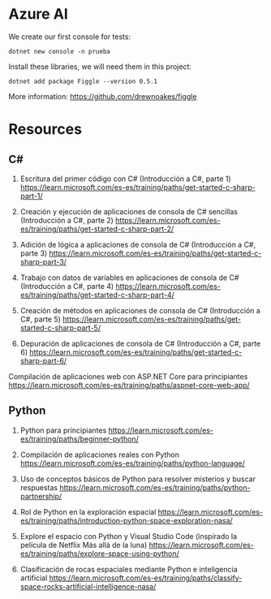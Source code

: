 # Azure AI

We create our first console for tests:
```
dotnet new console -n prueba
```

Install these libraries, we will need them in this project:
```
dotnet add package Figgle --version 0.5.1
```
More information:
https://github.com/drewnoakes/figgle

# Resources

## C#

1. Escritura del primer código con C# (Introducción a C#, parte 1)
https://learn.microsoft.com/es-es/training/paths/get-started-c-sharp-part-1/

2. Creación y ejecución de aplicaciones de consola de C# sencillas (Introducción a C#, parte 2)
https://learn.microsoft.com/es-es/training/paths/get-started-c-sharp-part-2/

3. Adición de lógica a aplicaciones de consola de C# (Introducción a C#, parte 3)
https://learn.microsoft.com/es-es/training/paths/get-started-c-sharp-part-3/

4. Trabajo con datos de variables en aplicaciones de consola de C# (Introducción a C#, parte 4)
https://learn.microsoft.com/es-es/training/paths/get-started-c-sharp-part-4/

5. Creación de métodos en aplicaciones de consola de C# (Introducción a C#, parte 5)
https://learn.microsoft.com/es-es/training/paths/get-started-c-sharp-part-5/

6. Depuración de aplicaciones de consola de C# (Introducción a C#, parte 6)
https://learn.microsoft.com/es-es/training/paths/get-started-c-sharp-part-6/

Compilación de aplicaciones web con ASP.NET Core para principiantes
https://learn.microsoft.com/es-es/training/paths/aspnet-core-web-app/

## Python

1. Python para principiantes
https://learn.microsoft.com/es-es/training/paths/beginner-python/

2. Compilación de aplicaciones reales con Python
https://learn.microsoft.com/es-es/training/paths/python-language/

3. Uso de conceptos básicos de Python para resolver misterios y buscar respuestas
https://learn.microsoft.com/es-es/training/paths/python-partnership/

4. Rol de Python en la exploración espacial
https://learn.microsoft.com/es-es/training/paths/introduction-python-space-exploration-nasa/

5. Explore el espacio con Python y Visual Studio Code (inspirado la película de Netflix Más allá de la luna)
https://learn.microsoft.com/es-es/training/paths/explore-space-using-python/

6. Clasificación de rocas espaciales mediante Python e inteligencia artificial
https://learn.microsoft.com/es-es/training/paths/classify-space-rocks-artificial-intelligence-nasa/


